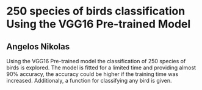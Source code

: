 # 250 species of birds classification Using the VGG16 Pre-trained Model

## Angelos Nikolas

Using the VGG16 Pre-trained model the classification of 250 species of birds is explored. The model is fitted for a limited time and providing almost 90% accuracy, the accuracy could be higher if the training time was increased. Additionaly, a function for classifying any bird is given.

